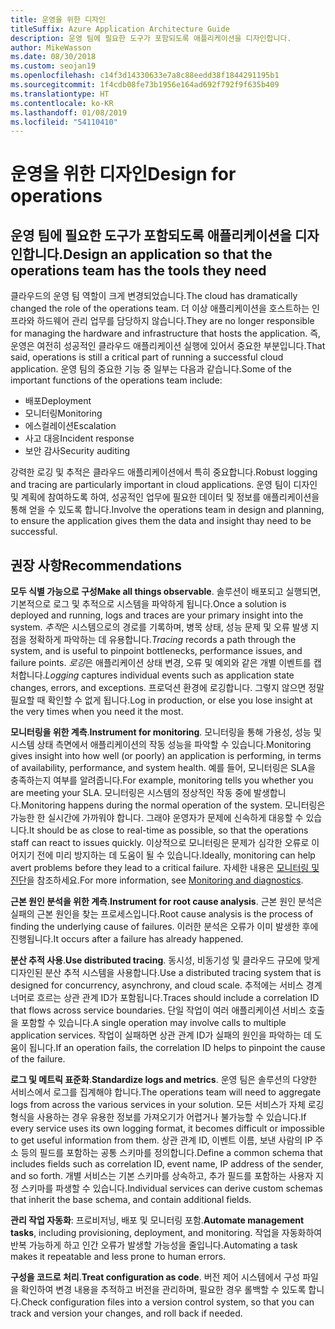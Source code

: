 ```yaml
---
title: 운영을 위한 디자인
titleSuffix: Azure Application Architecture Guide
description: 운영 팀에 필요한 도구가 포함되도록 애플리케이션을 디자인합니다.
author: MikeWasson
ms.date: 08/30/2018
ms.custom: seojan19
ms.openlocfilehash: c14f3d14330633e7a8c88eedd38f1844291195b1
ms.sourcegitcommit: 1f4cdb08fe73b1956e164ad692f792f9f635b409
ms.translationtype: HT
ms.contentlocale: ko-KR
ms.lasthandoff: 01/08/2019
ms.locfileid: "54110410"
---
```

# <a name="design-for-operations"></a><span data-ttu-id="aab8e-103">운영을 위한 디자인</span><span class="sxs-lookup"><span data-stu-id="aab8e-103">Design for operations</span></span>

## <a name="design-an-application-so-that-the-operations-team-has-the-tools-they-need"></a><span data-ttu-id="aab8e-104">운영 팀에 필요한 도구가 포함되도록 애플리케이션을 디자인합니다.</span><span class="sxs-lookup"><span data-stu-id="aab8e-104">Design an application so that the operations team has the tools they need</span></span>

<span data-ttu-id="aab8e-105">클라우드의 운영 팀 역할이 크게 변경되었습니다.</span><span class="sxs-lookup"><span data-stu-id="aab8e-105">The cloud has dramatically changed the role of the operations team.</span></span> <span data-ttu-id="aab8e-106">더 이상 애플리케이션을 호스트하는 인프라와 하드웨어 관리 업무를 담당하지 않습니다.</span><span class="sxs-lookup"><span data-stu-id="aab8e-106">They are no longer responsible for managing the hardware and infrastructure that hosts the application.</span></span>  <span data-ttu-id="aab8e-107">즉, 운영은 여전히 성공적인 클라우드 애플리케이션 실행에 있어서 중요한 부분입니다.</span><span class="sxs-lookup"><span data-stu-id="aab8e-107">That said, operations is still a critical part of running a successful cloud application.</span></span> <span data-ttu-id="aab8e-108">운영 팀의 중요한 기능 중 일부는 다음과 같습니다.</span><span class="sxs-lookup"><span data-stu-id="aab8e-108">Some of the important functions of the operations team include:</span></span>

- <span data-ttu-id="aab8e-109">배포</span><span class="sxs-lookup"><span data-stu-id="aab8e-109">Deployment</span></span>
- <span data-ttu-id="aab8e-110">모니터링</span><span class="sxs-lookup"><span data-stu-id="aab8e-110">Monitoring</span></span>
- <span data-ttu-id="aab8e-111">에스컬레이션</span><span class="sxs-lookup"><span data-stu-id="aab8e-111">Escalation</span></span>
- <span data-ttu-id="aab8e-112">사고 대응</span><span class="sxs-lookup"><span data-stu-id="aab8e-112">Incident response</span></span>
- <span data-ttu-id="aab8e-113">보안 감사</span><span class="sxs-lookup"><span data-stu-id="aab8e-113">Security auditing</span></span>

<span data-ttu-id="aab8e-114">강력한 로깅 및 추적은 클라우드 애플리케이션에서 특히 중요합니다.</span><span class="sxs-lookup"><span data-stu-id="aab8e-114">Robust logging and tracing are particularly important in cloud applications.</span></span> <span data-ttu-id="aab8e-115">운영 팀이 디자인 및 계획에 참여하도록 하여, 성공적인 업무에 필요한 데이터 및 정보를 애플리케이션을 통해 얻을 수 있도록 합니다.</span><span class="sxs-lookup"><span data-stu-id="aab8e-115">Involve the operations team in design and planning, to ensure the application gives them the data and insight thay need to be successful.</span></span>  <!-- to do: Link to DevOps checklist -->

## <a name="recommendations"></a><span data-ttu-id="aab8e-116">권장 사항</span><span class="sxs-lookup"><span data-stu-id="aab8e-116">Recommendations</span></span>

<span data-ttu-id="aab8e-117">**모두 식별 가능으로 구성**</span><span class="sxs-lookup"><span data-stu-id="aab8e-117">**Make all things observable**.</span></span> <span data-ttu-id="aab8e-118">솔루션이 배포되고 실행되면, 기본적으로 로그 및 추적으로 시스템을 파악하게 됩니다.</span><span class="sxs-lookup"><span data-stu-id="aab8e-118">Once a solution is deployed and running, logs and traces are your primary insight into the system.</span></span> <span data-ttu-id="aab8e-119">*추적*은 시스템으로의 경로를 기록하며, 병목 상태, 성능 문제 및 오류 발생 지점을 정확하게 파악하는 데 유용합니다.</span><span class="sxs-lookup"><span data-stu-id="aab8e-119">*Tracing* records a path through the system, and is useful to pinpoint bottlenecks, performance issues, and failure points.</span></span> <span data-ttu-id="aab8e-120">*로깅*은 애플리케이션 상태 변경, 오류 및 예외와 같은 개별 이벤트를 캡처합니다.</span><span class="sxs-lookup"><span data-stu-id="aab8e-120">*Logging* captures individual events such as application state changes, errors, and exceptions.</span></span> <span data-ttu-id="aab8e-121">프로덕션 환경에 로깅합니다. 그렇지 않으면 정말 필요할 때 확인할 수 없게 됩니다.</span><span class="sxs-lookup"><span data-stu-id="aab8e-121">Log in production, or else you lose insight at the very times when you need it the most.</span></span>

<span data-ttu-id="aab8e-122">**모니터링을 위한 계측**.</span><span class="sxs-lookup"><span data-stu-id="aab8e-122">**Instrument for monitoring**.</span></span> <span data-ttu-id="aab8e-123">모니터링을 통해 가용성, 성능 및 시스템 상태 측면에서 애플리케이션의 작동 성능을 파악할 수 있습니다.</span><span class="sxs-lookup"><span data-stu-id="aab8e-123">Monitoring gives insight into how well (or poorly) an application is performing, in terms of availability, performance, and system health.</span></span> <span data-ttu-id="aab8e-124">예를 들어, 모니터링은 SLA을 충족하는지 여부를 알려줍니다.</span><span class="sxs-lookup"><span data-stu-id="aab8e-124">For example, monitoring tells you whether you are meeting your SLA.</span></span> <span data-ttu-id="aab8e-125">모니터링은 시스템의 정상적인 작동 중에 발생합니다.</span><span class="sxs-lookup"><span data-stu-id="aab8e-125">Monitoring happens during the normal operation of the system.</span></span> <span data-ttu-id="aab8e-126">모니터링은 가능한 한 실시간에 가까워야 합니다. 그래야 운영자가 문제에 신속하게 대응할 수 있습니다.</span><span class="sxs-lookup"><span data-stu-id="aab8e-126">It should be as close to real-time as possible, so that the operations staff can react to issues quickly.</span></span> <span data-ttu-id="aab8e-127">이상적으로 모니터링은 문제가 심각한 오류로 이어지기 전에 미리 방지하는 데 도움이 될 수 있습니다.</span><span class="sxs-lookup"><span data-stu-id="aab8e-127">Ideally, monitoring can help avert problems before they lead to a critical failure.</span></span> <span data-ttu-id="aab8e-128">자세한 내용은 [모니터링 및 진단][monitoring]을 참조하세요.</span><span class="sxs-lookup"><span data-stu-id="aab8e-128">For more information, see [Monitoring and diagnostics][monitoring].</span></span>

<span data-ttu-id="aab8e-129">**근본 원인 분석을 위한 계측**.</span><span class="sxs-lookup"><span data-stu-id="aab8e-129">**Instrument for root cause analysis**.</span></span> <span data-ttu-id="aab8e-130">근본 원인 분석은 실패의 근본 원인을 찾는 프로세스입니다.</span><span class="sxs-lookup"><span data-stu-id="aab8e-130">Root cause analysis is the process of finding the underlying cause of failures.</span></span> <span data-ttu-id="aab8e-131">이러한 분석은 오류가 이미 발생한 후에 진행됩니다.</span><span class="sxs-lookup"><span data-stu-id="aab8e-131">It occurs after a failure has already happened.</span></span>

<span data-ttu-id="aab8e-132">**분산 추적 사용**.</span><span class="sxs-lookup"><span data-stu-id="aab8e-132">**Use distributed tracing**.</span></span> <span data-ttu-id="aab8e-133">동시성, 비동기성 및 클라우드 규모에 맞게 디자인된 분산 추적 시스템을 사용합니다.</span><span class="sxs-lookup"><span data-stu-id="aab8e-133">Use a distributed tracing system that is designed for concurrency, asynchrony, and cloud scale.</span></span> <span data-ttu-id="aab8e-134">추적에는 서비스 경계 너머로 흐르는 상관 관계 ID가 포함됩니다.</span><span class="sxs-lookup"><span data-stu-id="aab8e-134">Traces should include a correlation ID that flows across service boundaries.</span></span> <span data-ttu-id="aab8e-135">단일 작업이 여러 애플리케이션 서비스 호출을 포함할 수 있습니다.</span><span class="sxs-lookup"><span data-stu-id="aab8e-135">A single operation may involve calls to multiple application services.</span></span> <span data-ttu-id="aab8e-136">작업이 실패하면 상관 관계 ID가 실패의 원인을 파악하는 데 도움이 됩니다.</span><span class="sxs-lookup"><span data-stu-id="aab8e-136">If an operation fails, the correlation ID helps to pinpoint the cause of the failure.</span></span>

<span data-ttu-id="aab8e-137">**로그 및 메트릭 표준화**.</span><span class="sxs-lookup"><span data-stu-id="aab8e-137">**Standardize logs and metrics**.</span></span> <span data-ttu-id="aab8e-138">운영 팀은 솔루션의 다양한 서비스에서 로그를 집계해야 합니다.</span><span class="sxs-lookup"><span data-stu-id="aab8e-138">The operations team will need to aggregate logs from across the various services in your solution.</span></span> <span data-ttu-id="aab8e-139">모든 서비스가 자체 로깅 형식을 사용하는 경우 유용한 정보를 가져오기가 어렵거나 불가능할 수 있습니다.</span><span class="sxs-lookup"><span data-stu-id="aab8e-139">If every service uses its own logging format, it becomes difficult or impossible to get useful information from them.</span></span> <span data-ttu-id="aab8e-140">상관 관계 ID, 이벤트 이름, 보낸 사람의 IP 주소 등의 필드를 포함하는 공통 스키마를 정의합니다.</span><span class="sxs-lookup"><span data-stu-id="aab8e-140">Define a common schema that includes fields such as correlation ID, event name, IP address of the sender, and so forth.</span></span> <span data-ttu-id="aab8e-141">개별 서비스는 기본 스키마를 상속하고, 추가 필드를 포함하는 사용자 지정 스키마를 파생할 수 있습니다.</span><span class="sxs-lookup"><span data-stu-id="aab8e-141">Individual services can derive custom schemas that inherit the base schema, and contain additional fields.</span></span>

<span data-ttu-id="aab8e-142">**관리 작업 자동화**: 프로비저닝, 배포 및 모니터링 포함.</span><span class="sxs-lookup"><span data-stu-id="aab8e-142">**Automate management tasks**, including provisioning, deployment, and monitoring.</span></span> <span data-ttu-id="aab8e-143">작업을 자동화하여 반복 가능하게 하고 인간 오류가 발생할 가능성을 줄입니다.</span><span class="sxs-lookup"><span data-stu-id="aab8e-143">Automating a task makes it repeatable and less prone to human errors.</span></span>

<span data-ttu-id="aab8e-144">**구성을 코드로 처리**.</span><span class="sxs-lookup"><span data-stu-id="aab8e-144">**Treat configuration as code**.</span></span> <span data-ttu-id="aab8e-145">버전 제어 시스템에서 구성 파일을 확인하여 변경 내용을 추적하고 버전을 관리하며, 필요한 경우 롤백할 수 있도록 합니다.</span><span class="sxs-lookup"><span data-stu-id="aab8e-145">Check configuration files into a version control system, so that you can track and version your changes, and roll back if needed.</span></span>

<!-- links -->

[monitoring]: ../../best-practices/monitoring.md

